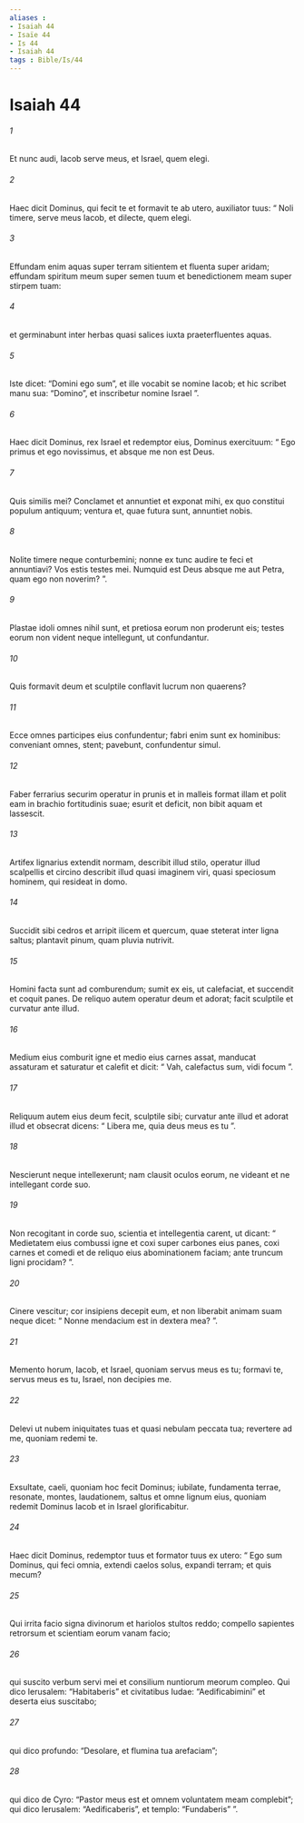 ```yaml
---
aliases : 
- Isaiah 44
- Isaïe 44
- Is 44
- Isaiah 44
tags : Bible/Is/44
---
```


# Isaiah 44

###### 1
Et nunc audi, Iacob serve meus, et Israel, quem elegi.
###### 2
Haec dicit Dominus, qui fecit te et formavit te ab utero, auxiliator tuus: “ Noli timere, serve meus Iacob, et dilecte, quem elegi.
###### 3
Effundam enim aquas super terram sitientem et fluenta super aridam; effundam spiritum meum super semen tuum et benedictionem meam super stirpem tuam:
###### 4
et germinabunt inter herbas quasi salices iuxta praeterfluentes aquas.
###### 5
Iste dicet: “Domini ego sum”, et ille vocabit se nomine Iacob; et hic scribet manu sua: “Domino”, et inscribetur nomine Israel ”.
###### 6
Haec dicit Dominus, rex Israel et redemptor eius, Dominus exercituum: “ Ego primus et ego novissimus, et absque me non est Deus.
###### 7
Quis similis mei? Conclamet et annuntiet et exponat mihi, ex quo constitui populum antiquum; ventura et, quae futura sunt, annuntiet nobis.
###### 8
Nolite timere neque conturbemini; nonne ex tunc audire te feci et annuntiavi? Vos estis testes mei. Numquid est Deus absque me aut Petra, quam ego non noverim? ”.
###### 9
Plastae idoli omnes nihil sunt, et pretiosa eorum non proderunt eis; testes eorum non vident neque intellegunt, ut confundantur. 
###### 10
Quis formavit deum et sculptile conflavit lucrum non quaerens? 
###### 11
Ecce omnes participes eius confundentur; fabri enim sunt ex hominibus: conveniant omnes, stent; pavebunt, confundentur simul. 
###### 12
Faber ferrarius securim operatur in prunis et in malleis format illam et polit eam in brachio fortitudinis suae; esurit et deficit, non bibit aquam et lassescit.
###### 13
Artifex lignarius extendit normam, describit illud stilo, operatur illud scalpellis et circino describit illud quasi imaginem viri, quasi speciosum hominem, qui resideat in domo. 
###### 14
Succidit sibi cedros et arripit ilicem et quercum, quae steterat inter ligna saltus; plantavit pinum, quam pluvia nutrivit. 
###### 15
Homini facta sunt ad comburendum; sumit ex eis, ut calefaciat, et succendit et coquit panes. De reliquo autem operatur deum et adorat; facit sculptile et curvatur ante illud. 
###### 16
Medium eius comburit igne et medio eius carnes assat, manducat assaturam et saturatur et calefit et dicit: “ Vah, calefactus sum, vidi focum ”. 
###### 17
Reliquum autem eius deum fecit, sculptile sibi; curvatur ante illud et adorat illud et obsecrat dicens: “ Libera me, quia deus meus es tu ”.
###### 18
Nescierunt neque intellexerunt; nam clausit oculos eorum, ne videant et ne intellegant corde suo. 
###### 19
Non recogitant in corde suo, scientia et intellegentia carent, ut dicant: “ Medietatem eius combussi igne et coxi super carbones eius panes, coxi carnes et comedi et de reliquo eius abominationem faciam; ante truncum ligni procidam? ”. 
###### 20
Cinere vescitur; cor insipiens decepit eum, et non liberabit animam suam neque dicet: “ Nonne mendacium est in dextera mea? ”.
###### 21
Memento horum, Iacob, et Israel, quoniam servus meus es tu; formavi te, servus meus es tu, Israel, non decipies me.
###### 22
Delevi ut nubem iniquitates tuas et quasi nebulam peccata tua; revertere ad me, quoniam redemi te.
###### 23
Exsultate, caeli, quoniam hoc fecit Dominus; iubilate, fundamenta terrae, resonate, montes, laudationem, saltus et omne lignum eius, quoniam redemit Dominus Iacob et in Israel glorificabitur.
###### 24
Haec dicit Dominus, redemptor tuus et formator tuus ex utero: “ Ego sum Dominus, qui feci omnia, extendi caelos solus, expandi terram; et quis mecum?
###### 25
Qui irrita facio signa divinorum et hariolos stultos reddo; compello sapientes retrorsum et scientiam eorum vanam facio;
###### 26
qui suscito verbum servi mei et consilium nuntiorum meorum compleo. Qui dico Ierusalem: “Habitaberis” et civitatibus Iudae: “Aedificabimini” et deserta eius suscitabo;
###### 27
qui dico profundo: “Desolare, et flumina tua arefaciam”;
###### 28
qui dico de Cyro: “Pastor meus est et omnem voluntatem meam complebit”; qui dico Ierusalem: “Aedificaberis”, et templo: “Fundaberis” ”.
